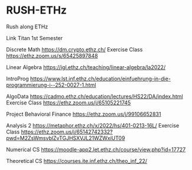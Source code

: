 # RUSH-ETHz
Rush along ETHz

Link Titan 1st Semester

Discrete Math
https://dm.crypto.ethz.ch/
Exercise Class
https://ethz.zoom.us/s/65425897848

Linear Algebra
https://igl.ethz.ch/teaching/linear-algebra/la2022/

IntroProg
https://www.lst.inf.ethz.ch/education/einfuehrung-in-die-programmierung-i--252-0027-1.html

AlgoData
https://cadmo.ethz.ch/education/lectures/HS22/DA/index.html
Exercise Class
https://ethz.zoom.us/j/65105221745

Project Behavioral Finance
https://ethz.zoom.us/j/99106652831


Analysis 2
https://metaphor.ethz.ch/x/2022/hs/401-0213-16L/
Exercise Class
https://ethz.zoom.us/j/65142742332?pwd=M2ZsWmsvblZvTGJHSXVJL21WZWxiUT09

Numerical CS
https://moodle-app2.let.ethz.ch/course/view.php?id=17727

Theoretical CS
https://courses.ite.inf.ethz.ch/theo_inf_22/
